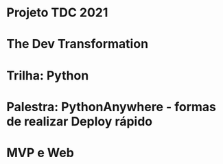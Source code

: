 # Projeto TDC 2021
# The Dev Transformation 
# Trilha: Python
# Palestra: PythonAnywhere - formas de realizar Deploy rápido
# MVP e Web
